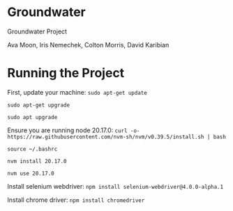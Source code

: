 # Groundwater
Groundwater Project

Ava Moon, Iris Nemechek, Colton Morris, David Karibian

# Running the Project

First, update your machine:
```sudo apt-get update```

```sudo apt-get upgrade```

```sudo apt upgrade```

Ensure you are running node 20.17.0:
```curl -o- https://raw.githubusercontent.com/nvm-sh/nvm/v0.39.5/install.sh | bash ```

```source ~/.bashrc```

```nvm install 20.17.0```

```nvm use 20.17.0```

Install selenium webdriver:
```npm install selenium-webdriver@4.0.0-alpha.1```

Install chrome driver:
```npm install chromedriver```

